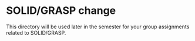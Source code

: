 # SOLID/GRASP change
This directory will be used later in the semester for your group assignments related to SOLID/GRASP.
